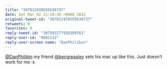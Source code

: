 ```yaml
---
title: "307812428555636737"
date: Sat Mar 02 11:19:36 +0000 2013
original-tweet-id: "307812428555636737"
retweets: 0
favorites: 0
reply-tweet-id: "307593277958389761"
reply-user-id: "9892112"
reply-user-screen-name: "DanPhilibin"
---
```

<a href="https://twitter.com/DanPhilibin">@DanPhilibin</a> my friend <a href="https://twitter.com/bengreasley">@bengreasley</a> sets his mac up like this. Just doesn’t work for me :s
